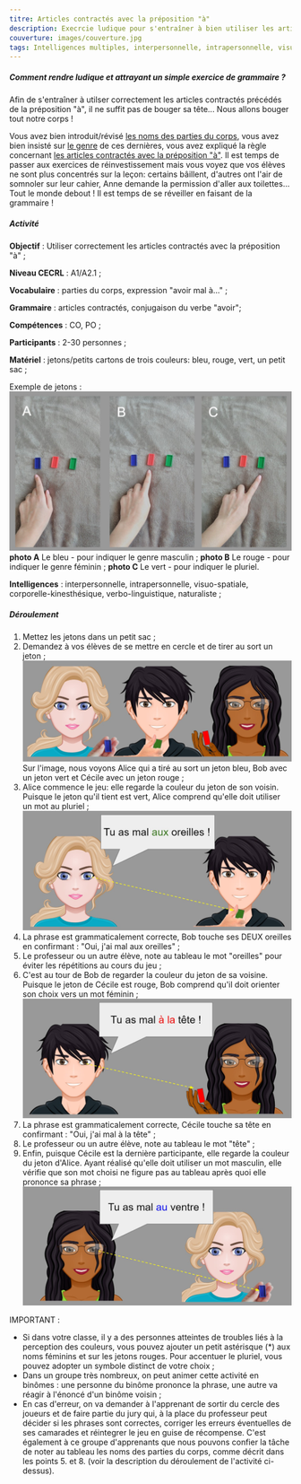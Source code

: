 ```yaml
---
titre: Articles contractés avec la préposition "à"
description: Execrcie ludique pour s'entraîner à bien utiliser les articles contractés.
couverture: images/couverture.jpg
tags: Intelligences multiples, interpersonnelle, intrapersonnelle, visuo-spatiale, visuo, spatiale, corporelle-kinesthésique, corporelle, kinesthésique, verbo-linguistique, naturaliste
---
```


##### Comment rendre ludique et attrayant un simple exercice de grammaire ?

Afin de s'entraîner à utilser correctement les articles contractés précédés de la préposition "à", il ne suffit pas de bouger sa tête... Nous allons bouger tout notre corps !

Vous avez bien introduit/révisé [les noms des parties du corps](https://paysdufle.fr/vocabulaire/corps-et-sante/parties-du-corps/index.html), vous avez bien insisté sur [le genre](https://paysdufle.fr/grammaire/genre/les-parties-du-corps/index.html) de ces dernières, vous avez expliqué la règle concernant [les articles contractés avec la préposition "à"](https://paysdufle.fr/grammaire/articles-contractes/articles-contractes-avec-la-preposition-a/index.html). Il est temps de passer aux exercices de réinvestissement mais vous voyez que vos élèves ne sont plus concentrés sur la leçon: certains bâillent, d'autres ont l'air de somnoler sur leur cahier, Anne demande la permission d'aller aux toilettes... Tout le monde debout ! Il est temps de se réveiller en faisant de la grammaire !

##### Activité

**Objectif** : Utiliser correctement les articles contractés avec la préposition "à" ; 

**Niveau CECRL** : A1/A2.1 ; 

**Vocabulaire** : parties du corps, expression "avoir mal à..." ;

**Grammaire** : articles contractés, conjugaison du verbe "avoir";

**Compétences** : CO, PO ;

**Participants** : 2-30 personnes ;

**Matériel** : jetons/petits cartons de trois couleurs: bleu, rouge, vert, un petit sac ;

Exemple de jetons :
!['Singulier'](images/wm_jetons_1.jpg)
**photo A** Le bleu - pour indiquer le genre masculin ; 
**photo B** Le rouge - pour indiquer le genre féminin ;
**photo C** Le vert - pour indiquer le pluriel.

**Intelligences** : interpersonnelle, intrapersonnelle, visuo-spatiale, corporelle-kinesthésique, verbo-linguistique, naturaliste ;

##### Déroulement
1. Mettez les jetons dans un petit sac ;
2. Demandez à vos élèves de se mettre en cercle et de tirer au sort un jeton ;
!['Scene'](images/wm_articlesa.jpg)
Sur l'image, nous voyons Alice qui a tiré au sort un jeton bleu, Bob avec un jeton vert et Cécile avec un jeton rouge ;
3. Alice commence le jeu: elle regarde la couleur du jeton de son voisin. Puisque le jeton qu'il tient est vert, Alice comprend qu'elle doit utiliser un mot au pluriel ;
!['Scene1'](images/wm_articlesa_1.jpg)  
4. La phrase est grammaticalement correcte, Bob touche ses DEUX oreilles en confirmant : "Oui, j'ai mal aux oreilles" ;
5. Le professeur ou un autre élève, note au tableau le mot "oreilles" pour éviter les répétitions au cours du jeu ;  
6. C'est au tour de Bob de regarder la couleur du jeton de sa voisine. Puisque le jeton de Cécile est rouge, Bob comprend qu'il doit orienter son choix vers un mot féminin ;
!['Scene2'](images/wm_articlesa_2.jpg)
7. La phrase est grammaticalement correcte, Cécile touche sa tête en confirmant : "Oui, j'ai mal à la tête" ;
8. Le professeur ou un autre élève, note au tableau le mot "tête" ;
9. Enfin, puisque Cécile est la dernière participante, elle regarde la couleur du jeton d'Alice. Ayant réalisé qu'elle doit utiliser un mot masculin, elle vérifie que son mot choisi ne figure pas au tableau après quoi elle prononce sa phrase ;
!['Scene3'](images/wm_articlesa_3.jpg)
 
IMPORTANT :
- Si dans votre classe, il y a des personnes atteintes de troubles liés à la perception des couleurs, vous pouvez ajouter un petit astérisque (*) aux noms féminins et sur les jetons rouges. Pour accentuer le pluriel, vous pouvez adopter un symbole distinct de votre choix ;
- Dans un groupe très nombreux, on peut animer cette activité en binômes : une personne du binôme prononce la phrase, une autre va réagir à l'énoncé d'un binôme voisin ;
- En cas d'erreur, on va demander à l'apprenant de sortir du cercle des joueurs et de faire partie du jury qui, à la place du professeur peut décider si les phrases sont correctes, corriger les erreurs éventuelles de ses camarades et réintegrer le jeu en guise de récompense. C'est également à ce groupe d'apprenants que nous pouvons confier la tâche de noter au tableau les noms des parties du corps, comme décrit dans les points 5. et 8. (voir la description du déroulement de l'activité ci-dessus).